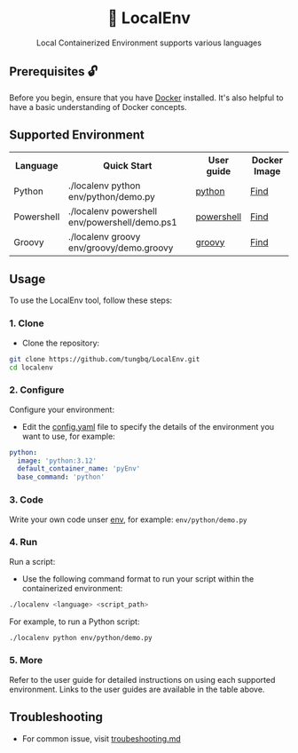 <h1 align="center">🐳 LocalEnv</h1>

<p align="center">Local Containerized Environment supports various languages</p>

## Prerequisites 🔓

Before you begin, ensure that you have [Docker](https://docs.docker.com/engine/install/) installed. It's also helpful to have a basic understanding of Docker concepts.

## Supported Environment

<table>
    <tr>
        <th>Language</th>
        <th>Quick Start</th>
        <th>User guide</th>
        <th>Docker Image</th>
    </tr>
    <tr>
        <td>Python</td>
        <td>./localenv python env/python/demo.py</td>
        <td><a href="./env/python/">python</a></td>
        <td><a href="https://hub.docker.com/_/python">Find</a></td>
    </tr>
    <tr>
        <td>Powershell</td>
        <td>./localenv powershell env/powershell/demo.ps1</td>
        <td><a href="./env/powershell/">powershell</a></td>
        <td><a href="https://hub.docker.com/_/microsoft-powershell">Find</a></td>
    </tr>
    <tr>
        <td>Groovy</td>
        <td>./localenv groovy env/groovy/demo.groovy</td>
        <td><a href="./env/groovy/">groovy</a></td>
        <td><a href="https://hub.docker.com/_/groovy">Find</a></td>
    </tr>

</table>

## Usage

To use the LocalEnv tool, follow these steps:

### 1. Clone

- Clone the repository:

```bash
git clone https://github.com/tungbq/LocalEnv.git
cd localenv
```

### 2. Configure

Configure your environment:

- Edit the [config.yaml](config.yaml) file to specify the details of the environment you want to use, for example:

```yaml
python:
  image: 'python:3.12'
  default_container_name: 'pyEnv'
  base_command: 'python'
```

### 3. Code

Write your own code unser [env](./env/), for example: `env/python/demo.py`

### 4. Run

Run a script:

- Use the following command format to run your script within the containerized environment:

```bash
./localenv <language> <script_path>
```

For example, to run a Python script:

```bash
./localenv python env/python/demo.py
```

### 5. More

Refer to the user guide for detailed instructions on using each supported environment. Links to the user guides are available in the table above.

## Troubleshooting

- For common issue, visit [troubeshooting.md](./docs/troubeshooting.md)
